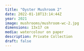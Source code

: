 ```yaml
---
title: "Oyster Mushroom 2"
date: 2022-01-18T13:14:44Z
year: 2021
image: mushrooms/mushroom-wc-2.jpg
dimensions: 13x17 cm
media: watercolour on paper
description: Private Collection
draft: false
---
```



